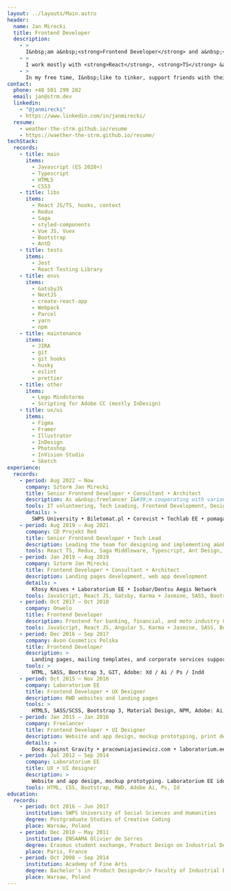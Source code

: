 ```yaml
---
layout: ../layouts/Main.astro
header:
  name: Jan Mirecki
  title: Frontend Developer
  description:
    - >
      I&nbsp;am a&nbsp;<strong>Frontend Developer</strong> and a&nbsp;<strong>Product Designer</strong>.<br /> I graduated in Product Design and after 4&nbsp;years of professional experience as a&nbsp;<strong>UI &amp; UX designer</strong>, I switched to a&nbsp;full-time developer role in 2015.
    - >
      I work mostly with <strong>React</strong>, <strong>TS</strong> &amp; <strong>CSS</strong>. I&#39;m interested in <strong>high quality</strong> projects focused strongly on the <strong>design</strong>, dedicated to regular internet users.<br /> I would be particularly happy to cooperate on a&nbsp;<strong>design system project</strong>. Other fields of my current professional role interests: QA, PM, and Product Designer.
    - >
      In my free time, I&nbsp;like to tinker, support friends with their projects, ride my <strong>motorcycle</strong>, <strong>climb</strong>, <strong>ski</strong>, and <strong>travel</strong> in my <strong>homemade micro rv</strong>. I&nbsp;am very fond of <strong>coffee</strong>, <strong>kombucha</strong>, and <strong>bread</strong> of my own baking.
contact:
  phone: +48 501 299 282
  email: jan@strm.dev
  linkedin:
    - "@janmirecki"
    - https://www.linkedin.com/in/janmirecki/
  resume:
    - weather-the-strm.github.io/resume
    - https://waether-the-strm.github.io/resume/
techStack:
  records:
    - title: main
      items:
        - Javascript (ES 2020+)
        - Typescript
        - HTML5
        - CSS3
    - title: libs
      items:
        - React JS/TS, hooks, context
        - Redux
        - Saga
        - styled-components
        - Vue JS, Vuex
        - Bootstrap
        - AntD
    - title: tests
      items:
        - Jest
        - React Testing Library
    - title: envs
      items:
        - GatsbyJS
        - NextJS
        - create-react-app
        - Webpack
        - Parcel
        - yarn
        - npm
    - title: maintenance
      items:
        - JIRA
        - git
        - git hooks
        - husky
        - eslint
        - prettier
    - title: other
      items:
        - Lego Mindstorms
        - Scripting for Adobe CC (mostly InDesign)
    - title: ux/ui
      items:
        - Figma
        - Framer
        - Illustrator
        - InDesign
        - Photoshop
        - InVision Studio
        - Sketch
experience:
  records:
    - period: Aug 2022 – Now
      company: Sztorm Jan Mirecki
      title: Senior Frontend Developer • Consultant • Architect
      description: As a&nbsp;freelancer I&#39;m cooperating with various parties, supporting commercial and non-profit projects. I&nbsp;have worked on projects supporting refugees. I&nbsp;organized a&nbsp;group of IT volunteers called WebScouts, and supported more or less formal NGO organizations and grassroots initiatives. Together, we took part in accelerating the delivery of a&nbsp;Polish government website to support Ukraine. I&nbsp;led UX design exercises at the SWPS University in Warsaw, Department of Psychology and Computer Science. Commercially I&nbsp;was working on the SAP UI for the US-based company –&nbsp;Corevist as a&nbsp;React Developer. Currently, I’m cooperating with a&nbsp;Polish brand Biletomat.pl –&nbsp;a part of Time For Friends Company.
      tools: IT volunteering, Tech Leading, Frontend Development, Design Consulting, University Lecturer
      details: >
        SWPS University • Biletomat.pl • Corevist • Techlab EE • pomagamukrainie.gov.pl • Fundacja Konflikt • Daydream Yachting
    - period: Aug 2019 – Aug 2021
      company: CD Projekt Red
      title: Senior Frontend Developer • Tech Lead
      description: Leading the team for designing and implementing a&nbsp;game (GWENT) Admin Panel in React Typescript integrated with the existing backend environment and creating tools for game management in a&nbsp;variety of frontend technologies. I was tech leading the team of 2&nbsp;Frontend Developers (me&nbsp;+&nbsp;1&nbsp;mid/regular FD) and 3&nbsp;Backend Developers (PHP). I&nbsp;was responsible for setting the development directions for the platform, writing documentation and manuals, leading the knowledge-sharing sessions for backend devs who were new in a&nbsp;React Frontend environment, and sharing our progress in front of the ~100 members of the Gwent Team on monthly meetings.
      tools: React TS, Redux, Saga Middleware, Typescript, Ant Design, Jest, React Testing Library, PHP, Symphony, Docker
    - period: Jan 2019 – Aug 2019
      company: Sztorm Jan Mirecki
      title: Frontend Developer • Consultant • Architect
      description: Landing pages development, web app development
      details: >
        Kłosy Knives • Laboratorium EE • Isobar/Dentsu Aegis Network
      tools: JavaScript, React JS, Gatsby, Karma + Jasmine, SASS, Bootstrap 4, GIT
    - period: Oct 2017 – Oct 2018
      company: Onwelo
      title: Frontend Developer
      description: Frontend for banking, financial, and moto industry CMRs, migrations, and internal product development.
      tools: JavaScript, React JS, Angular 5, Karma + Jasmine, SASS, Bootstrap 4, GIT, Docker
    - period: Dec 2016 – Sep 2017
      company: Avon Cosmetics Polska
      title: Frontend Developer
      description: >
        Landing pages, mailing templates, and corporate services supporting: Avon Online, Avon Representative Suite.
      tools: >
        HTML, SASS, Bootstrap 3, GIT, Adobe: Xd / Ai / Ps / Indd
    - period: Oct 2015 – Nov 2016
      company: Laboratorium EE
      title: Frontend Developer • UX Designer
      description: RWD websites and landing pages
      tools: >
        HTML5, SASS/SCSS, Bootstrap 3, Material Design, NPM, Adobe: Ai, Ps Teamworking with GIT in SCRUM with JIRA
    - period: Jan 2015 — Jan 2016
      company: Freelancer
      title: Frontend Developer • UI Designer
      description: Website and app design, mockup prototyping, print design.
      details: >
        Docs Against Gravity • pracowniajasiewicz.com • laboratorium.ee • mariaerikssonstudio.com • Caritas Polska • NOTO Studio • Jan Strumiłło Architekt • malunkimarka.com
    - period: Jul 2012 — Sep 2014
      company: Laboratorium EE
      title: UX • UI designer
      description: >
        Website and app design, mockup prototyping. Laboratorium EE identity design: logotype, internal documents, data design, website design, and frontend coding
      tools: HTML, CSS, Bootstrap, RWD, Adobe Ai, Ps, Id
education:
  records:
    - period: Oct 2016 — Jun 2017
      institution: SWPS University of Social Sciences and Humanities
      degree: Postgraduate Studies of Creative Coding
      place: Warsaw, Poland
    - period: Dec 2010 — May 2011
      institution: ENSAAMA Olivier de Serres
      degree: Erasmus student exchange, Product Design on Industrial Design Faculty
      place: Paris, France
    - period: Oct 2008 — Sep 2014
      institution: Academy of Fine Arts
      degree: Bachelor’s in Product Design<br/> Faculty of Industrial Design
      place: Warsaw, Poland
---
```

